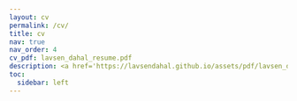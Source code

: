 ```yaml
---
layout: cv
permalink: /cv/
title: cv
nav: true
nav_order: 4
cv_pdf: lavsen_dahal_resume.pdf
description: <a href='https://lavsendahal.github.io/assets/pdf/lavsen_dahal_resume.pdf'> Download CV </a>
toc:
  sidebar: left
---
```



<!-- description: You can download the CV here. You can modify it in 'pages/_cv.md'. -->